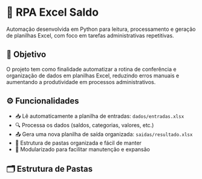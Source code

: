 # 🤖 RPA Excel Saldo

Automação desenvolvida em Python para leitura, processamento e geração de planilhas Excel, com foco em tarefas administrativas repetitivas.

## 📌 Objetivo

O projeto tem como finalidade automatizar a rotina de conferência e organização de dados em planilhas Excel, reduzindo erros manuais e aumentando a produtividade em processos administrativos.

## ⚙️ Funcionalidades

- 📥 Lê automaticamente a planilha de entradas: `dados/entradas.xlsx`
- 🔍 Processa os dados (saldos, categorias, valores, etc.)
- 📤 Gera uma nova planilha de saída organizada: `saidas/resultado.xlsx`
- 📁 Estrutura de pastas organizada e fácil de manter
- 🧩 Modularizado para facilitar manutenção e expansão

## 🗂️ Estrutura de Pastas

